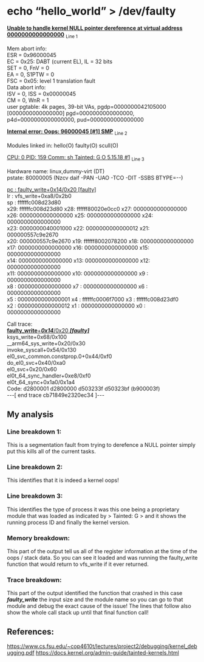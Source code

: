 # echo “hello_world” > /dev/faulty
[**Unable to handle kernel NULL pointer dereference at virtual address 0000000000000000**](#line-breakdown-1) <sub>Line 1<sub> <br />



Mem abort info: <br />
  ESR = 0x96000045 <br />
  EC = 0x25: DABT (current EL), IL = 32 bits <br />
  SET = 0, FnV = 0 <br />
  EA = 0, S1PTW = 0 <br />
  FSC = 0x05: level 1 translation fault <br />
Data abort info: <br />
  ISV = 0, ISS = 0x00000045 <br />
  CM = 0, WnR = 1 <br />
user pgtable: 4k pages, 39-bit VAs, pgdp=0000000042105000 <br />
[0000000000000000] pgd=0000000000000000, p4d=0000000000000000, pud=0000000000000000 <br />


[**Internal error: Oops: 96000045 [#1] SMP**](#line-breakdown-2) <sub> Line 2 <sub> <br /> 


Modules linked in: hello(O) faulty(O) scull(O)<br />


[CPU: 0 PID: 159 Comm: sh Tainted: G           O      5.15.18 #1](#line-breakdown-3) <sub> Line 3 <sub><br />


Hardware name: linux,dummy-virt (DT) <br />
pstate: 80000005 (Nzcv daif -PAN -UAO -TCO -DIT -SSBS BTYPE=--) <br />


[pc : faulty_write+0x14/0x20 [faulty] ](#memory-breakdown) <br />
lr : vfs_write+0xa8/0x2b0<br />
sp : ffffffc008d23d80<br />
x29: ffffffc008d23d80 x28: ffffff80020e0cc0 x27: 0000000000000000<br>
x26: 0000000000000000 x25: 0000000000000000 x24: 0000000000000000<br>
x23: 0000000040001000 x22: 0000000000000012 x21: 000000557c9e2670<br>
x20: 000000557c9e2670 x19: ffffff8002078200 x18: 0000000000000000<br>
x17: 0000000000000000 x16: 0000000000000000 x15: 0000000000000000<br>
x14: 0000000000000000 x13: 0000000000000000 x12: 0000000000000000<br>
x11: 0000000000000000 x10: 0000000000000000 x9 : 0000000000000000<br>
x8 : 0000000000000000 x7 : 0000000000000000 x6 : 0000000000000000<br>
x5 : 0000000000000001 x4 : ffffffc0006f7000 x3 : ffffffc008d23df0<br>
x2 : 0000000000000012 x1 : 0000000000000000 x0 : 0000000000000000<br>


Call trace:<br>
 [**faulty_write**+***0x14***/0x20 ***[faulty]***](#trace-breakdown)<br>
 ksys_write+0x68/0x100 <br>
 __arm64_sys_write+0x20/0x30 <br>
 invoke_syscall+0x54/0x130 <br>
 el0_svc_common.constprop.0+0x44/0xf0 <br>
 do_el0_svc+0x40/0xa0 <br>
 el0_svc+0x20/0x60 <br>
 el0t_64_sync_handler+0xe8/0xf0 <br>
 el0t_64_sync+0x1a0/0x1a4 <br>
Code: d2800001 d2800000 d503233f d50323bf (b900003f)  <br>
---[ end trace cb71849e2320ec34 ]--- <br>


## My analysis

### Line breakdown 1: 
This is a segmentation fault from trying to derefence a NULL pointer simply put this kills all of the current tasks.

### Line breakdown 2: 
This identifies that it is indeed a kernel oops!

### Line breakdown 3: 
This identifies the type of process it was this one being a proprietary module that was loaded as indicated by > Tainted: G > and it shows the running process ID and finally the kernel version.

### Memory breakdown: 
This part of the output tell us all of the register information at the time of the oops / stack data. So you can see it loaded and was running the faulty_write function that would return to vfs_write if it ever returned.

### Trace breakdown: 
This part of the output identified the function that crashed in this case ***faulty_write*** the input size and the module name so you can go to that module and debug the exact cause of the issue! The lines that follow also show the whole call stack up until that final function call!




## References:
https://www.cs.fsu.edu/~cop4610t/lectures/project2/debugging/kernel_debugging.pdf
https://docs.kernel.org/admin-guide/tainted-kernels.html
